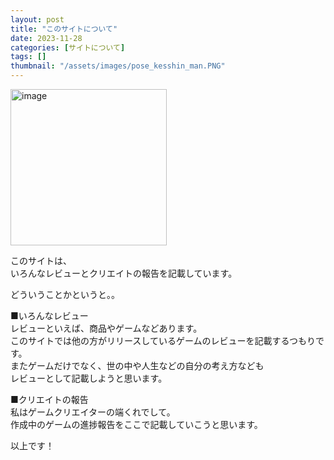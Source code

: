 ```yaml
---
layout: post
title: "このサイトについて"
date: 2023-11-28
categories: [サイトについて]
tags: []
thumbnail: "/assets/images/pose_kesshin_man.PNG"
---
```


<img src="{{ '/assets/images/pose_kesshin_man.PNG' | prepend: site.baseurl }}" alt="image" width="250" class="center-image"/>  

このサイトは、  
いろんなレビューとクリエイトの報告を記載しています。  

どういうことかというと。。  
  
■いろんなレビュー  
レビューといえば、商品やゲームなどあります。  
このサイトでは他の方がリリースしているゲームのレビューを記載するつもりです。  
またゲームだけでなく、世の中や人生などの自分の考え方なども  
レビューとして記載しようと思います。  
  
  
■クリエイトの報告  
私はゲームクリエイターの端くれでして。  
作成中のゲームの進捗報告をここで記載していこうと思います。  
  
  
以上です！  
  
